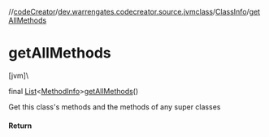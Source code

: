 //[codeCreator](../../../index.md)/[dev.warrengates.codecreator.source.jvmclass](../index.md)/[ClassInfo](index.md)/[getAllMethods](get-all-methods.md)

# getAllMethods

[jvm]\

final [List](https://docs.oracle.com/javase/8/docs/api/java/util/List.html)&lt;[MethodInfo](../-method-info/index.md)&gt;[getAllMethods](get-all-methods.md)()

Get this class's methods and the methods of any super classes

#### Return
